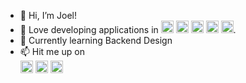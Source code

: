 - 👋 Hi, I’m Joel!
- 👀 Love developing applications in 
  <img src="https://user-images.githubusercontent.com/45589731/197844496-1a8a2666-ca27-4166-a616-cdab460835f4.png" width="20">    <img src="https://upload.wikimedia.org/wikipedia/commons/thumb/7/7d/Microsoft_.NET_logo.svg/1200px-Microsoft_.NET_logo.svg.png" width="20">    <img src="https://upload.wikimedia.org/wikipedia/commons/thumb/a/a7/React-icon.svg/2300px-React-icon.svg.png" width="20">    <img src="https://www.gstatic.com/devrel-devsite/prod/v329b39deca73fc0f4b4862903640085cfb4d3102e48d211dd97ad63f3860a376/firebase/images/touchicon-180.png" width="20">  <img src="https://upload.wikimedia.org/wikipedia/commons/thumb/f/fa/Microsoft_Azure.svg/1200px-Microsoft_Azure.svg.png" width="20">.
- 🌱 Currently learning Backend Design
- 📫 Hit me up on <br>
<a href="https://www.linkedin.com/in/joel-mathew-philip-410b93179/"><img src="https://user-images.githubusercontent.com/45589731/197844270-e05afdcd-9b18-4837-aee1-4e859c8a0d85.png" width="20"></a>    <a href="https://www.instagram.com/joel_mathew_philip/"><img src="https://user-images.githubusercontent.com/45589731/197844160-f0ec80fc-c94c-469c-bd75-3c3e974760fe.png" width="20"></a>   <a href="https://leetcode.com/joelmathew2809/"><img src="https://upload.wikimedia.org/wikipedia/commons/1/19/LeetCode_logo_black.png" width="20"></a>

<!---
joelmathewphilip/joelmathewphilip is a ✨ special ✨ repository because its `README.md` (this file) appears on your GitHub profile.
You can click the Preview link to take a look at your changes.
--->
